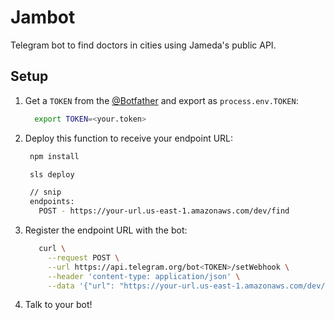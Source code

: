 # Jambot

Telegram bot to find doctors in cities using Jameda's public API.

## Setup

1. Get a `TOKEN` from the [@Botfather](https://t.me/Botfather) and export as
   `process.env.TOKEN`:

   ```bash
     export TOKEN=<your.token>
   ```

2. Deploy this function to receive your endpoint URL:

   ```bash
    npm install

    sls deploy

    // snip
    endpoints:
      POST - https://your-url.us-east-1.amazonaws.com/dev/find
   ```

3. Register the endpoint URL with the bot:

   ```bash
      curl \
        --request POST \
        --url https://api.telegram.org/bot<TOKEN>/setWebhook \
        --header 'content-type: application/json' \
        --data '{"url": "https://your-url.us-east-1.amazonaws.com/dev/find"}'
   ```

4. Talk to your bot!
